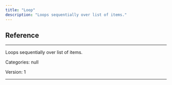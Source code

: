 ```yaml
---
title: "Loop"
description: "Loops sequentially over list of items."
---
```

## Reference
<hr />

Loops sequentially over list of items.

Categories: null

Version: 1

<hr />






